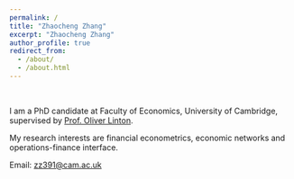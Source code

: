 ```yaml
---
permalink: /
title: "Zhaocheng Zhang"
excerpt: "Zhaocheng Zhang"
author_profile: true
redirect_from: 
  - /about/
  - /about.html
---
```


<br />

I am a PhD candidate at Faculty of Economics, University of Cambridge, supervised by [Prof. Oliver Linton](https://www.econ.cam.ac.uk/people/faculty/obl20).

<!-- I received my PhD from xx in xx.-->

My research interests are financial econometrics, economic networks and operations-finance interface.

Email: [zz391@cam.ac.uk](mailto:zz391@cam.ac.uk)
